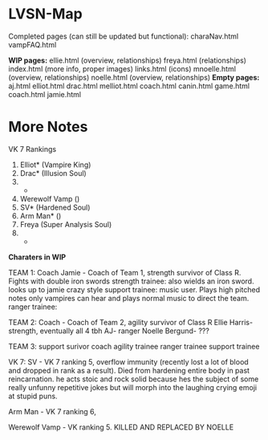 # LVSN-Map
Completed pages (can still be updated but functional):
charaNav.html
vampFAQ.html

**WIP pages:**
ellie.html (overview, relationships)
freya.html (relationships)
index.html (more info, proper images)
links.html (icons)
mnoelle.html (overview, relationships)
noelle.html (overview, relationships)
**Empty pages:**
aj.html
elliot.html
drac.html
melliot.html
coach.html
canin.html
game.html
coach.html
jamie.html



# **More Notes**

VK 7 Rankings
1. Elliot* (Vampire King)
2. Drac* (Illusion Soul)
3. *
4. Werewolf Vamp ()
5. SV* (Hardened Soul) 
6. Arm Man* ()
7. Freya (Super Analysis Soul)
8. *

**Charaters in WIP**

TEAM 1:
Coach Jamie - Coach of Team 1, strength survivor of Class R. Fights with double iron swords
strength trainee: also wields an iron sword. looks up to jamie crazy style
support trainee: music user. Plays high pitched notes only vampires can hear and plays normal music to direct the team. 
ranger trainee:

TEAM 2:
Coach - Coach of Team 2, agility survivor of Class R
Ellie Harris- strength, eventually all 4 tbh
AJ- ranger
Noelle Bergund- ???

TEAM 3: 
support surivor coach
agility trainee
ranger trainee
support trainee

VK 7:
SV - VK 7 ranking 5, overflow immunity (recently lost a lot of blood and dropped in rank as a result). Died from hardening entire body in past reincarnation. he acts stoic and rock solid because hes the subject of some really unfunny repetitive jokes but will morph into the laughing crying emoji at stupid puns.

Arm Man - VK 7 ranking 6, 

Werewolf Vamp - VK ranking 5. KILLED AND REPLACED BY NOELLE 
